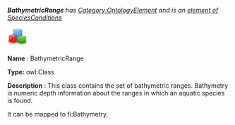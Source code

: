 ___BathymetricRange__ 
 has
 [Category:OntologyElement](../../Category/OntologyElement "Category:OntologyElement") 
 and is an
 [element of](../../Property/ElementOf "Property:ElementOf") 
[SpeciesConditions](../../Submissions/SpeciesConditions "Submissions:SpeciesConditions")_




  





[![Class](../public/images/thumb/2/27/Class.gif/45px-Class.gif)](../../Image/Class.gif "Class")


__Name__ 
 : BathymetricRange
 



__Type:__ 
 owl:Class
 



__Description__ 
 : This class contains the set of bathymetric ranges. Bathymetry is numeric depth information about the ranges in which an aquatic species is found.
 



 It can be mapped to fi:Bathymetry.